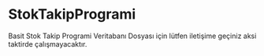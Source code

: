 # StokTakipProgrami
Basit Stok Takip Programi
Veritabanı Dosyası için lütfen iletişime geçiniz aksi taktirde çalışmayacaktır.
